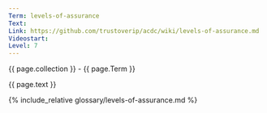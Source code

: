 ```yaml
---
Term: levels-of-assurance
Text: 
Link: https://github.com/trustoverip/acdc/wiki/levels-of-assurance.md
Videostart: 
Level: 7
---
```


{{ page.collection }} - {{ page.Term }}

   {{ page.text }}

{% include_relative glossary/levels-of-assurance.md %}

